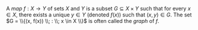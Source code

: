 A *map* $f: X \to Y$ of sets $X$ and $Y$ is a subset $G \subseteq X \times Y$ such that for every $x \in X$, there exists a unique $y \in Y$ (denoted $f(x)$) such that $(x, y) \in G$. The set $G = \\{(x, f(x)) \\; : \\; x \in X \\}$ is often called the *graph* of $f$.
